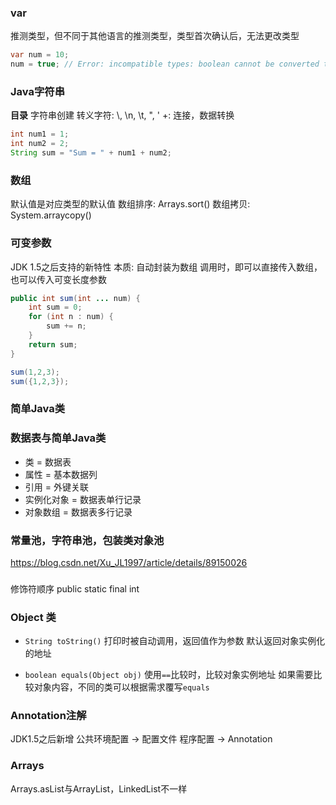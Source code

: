 ### var
推测类型，但不同于其他语言的推测类型，类型首次确认后，无法更改类型
```java
var num = 10;
num = true; // Error: incompatible types: boolean cannot be converted to int
```

### Java字符串
__目录__
字符串创建
转义字符: \\, \n, \t, \", \'
+: 连接，数据转换
```java
int num1 = 1;
int num2 = 2;
String sum = "Sum = " + num1 + num2;
```

### 数组
默认值是对应类型的默认值
数组排序: Arrays.sort()
数组拷贝: System.arraycopy()

### 可变参数
JDK 1.5之后支持的新特性
本质: 自动封装为数组
调用时，即可以直接传入数组，也可以传入可变长度参数
```java
public int sum(int ... num) {
    int sum = 0;
    for (int n : num) {
        sum += n;
    }
    return sum;
}

sum(1,2,3);
sum({1,2,3});
```

### 简单Java类
### 数据表与简单Java类
- 类 = 数据表
- 属性 = 基本数据列
- 引用 = 外键关联
- 实例化对象 = 数据表单行记录
- 对象数组 = 数据表多行记录


### 常量池，字符串池，包装类对象池
https://blog.csdn.net/Xu_JL1997/article/details/89150026

###
修饰符顺序 public static final int

### Object 类
- `String toString()`
  打印时被自动调用，返回值作为参数
  默认返回对象实例化的地址

- `boolean equals(Object obj)`
  使用`==`比较时，比较对象实例地址
  如果需要比较对象内容，不同的类可以根据需求覆写`equals`

### Annotation注解
JDK1.5之后新增
公共环境配置 -> 配置文件
程序配置 -> Annotation

### Arrays
Arrays.asList与ArrayList，LinkedList不一样